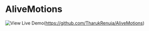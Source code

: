 # AliveMotions

![View Live Demo](https://github.com/TharukRenuja/AliveMotions/assets/90763454/0bb13f40-d3b5-4243-a0df-871e2cb61b13)(https://github.com/TharukRenuja/AliveMotions)

